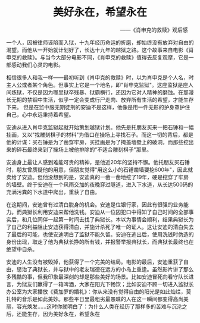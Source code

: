 <h1><center>美好永在，希望永在</center></h1>

<p align="right">——《肖申克的救赎》观后感&nbsp&nbsp&nbsp&nbsp</p>

​        一个人，因被律师诬陷而入狱，十九年经历命运的折磨，却始终没有放弃对自由的渴望。而他从一开始就计划好了，长达十九年的越狱之路。这个故事来自电影《肖申克的救赎》。与当今大部分电影不同，《肖申克的救赎》值得去反复观摩，它是一部感动我们心灵的电影。  

​        相信很多人和我一样——最初听到《肖申克的救赎》时，以为肖申克是个人名，时主人公或者某个角色。但事实上它是一个地名，即"肖申克监狱"。这座监狱是座人间炼狱，不仅是因为哪里狱卒残暴、狱霸横行，还因为它对人精神的磨蚀。在那漫长无期的禁锢中生活，似乎一定会变成行尸走肉、放弃所有生活的希望，才能生存下来。 但是在监中服无期徒刑的安迪不是这样，他像是用一件无形的护身罩护住自己，心中永远秉持着希望。  

​        安迪从进入肖申克监狱起就开始策划越狱计划。他先是托朋友买来一把石锤和一幅挂画，又以"找雕刻棋子的材料"为借口在操场上寻找石子。而这一切的背后，都是他的计谋：买石锤是为了凿穿牢房，买挂画是为了掩盖墙壁上的破洞，而那些挖出来的碎石最终来到了操场上被他排除的"不适合雕刻棋子"那里。  

​        安迪身上最让人感到难能可贵的精神，是他近20年的坚持不懈。他托朋友买石锤时，朋友曾质疑他的用意，但朋友觉得"用这么小的石锤凿墙要挖600年"，因此就卖给了安迪。但他没想到的是，安迪真的一凿一凿地挖了19年，硬是挖穿了牢房的墙壁。终于安迪在一个风雨交加的夜晚穿过隧道，进入下水道，从长达500码的充满污粪的下水道中爬出，重获了自由。  

​        在这期间，安迪曾有过清白脱身的机会。安迪是位银行家，因此有很强的业务能力。而典狱长利用安迪来帮他洗钱。安迪从一位囚犯口中得知了自己时间的全部事实后，和几位同伴一起第一时间去找了典狱长。本以为事情会顺利，结果典狱长为了自己的利益阻止安迪获得清白，并施计杀死了唯一的证人。这让安迪的清白失去了最后的可能，也使安迪明白了监狱不能久留。安迪在逃出后，使用洗钱时伪造的身份出现，取走了他为典狱长挣的所有钱，并报警举报典狱长，而典狱长最终也在绝望中自杀。  

​        安迪的人生没有被毁掉，他获得了一个完美的结局。电影的最后，安迪重获了自由，惩治了典狱长，并与狱中的老友瑞德在远方的小岛上重逢。虽然影片讲了那么多残酷的事，但我印象最深刻的却是那些美好的场景。比如安迪冒死向看守队长进言，为狱友们赢得了一箱啤酒，大家在阳光下畅饮；比如安迪不顾一切进入监狱长办公室为大家播放《费加罗的婚礼》：你从来没有觉得自由的阳光是如此灿烂，莫扎特的音乐是如此美妙。那些平日里最粗劣最愚昧的人在这一瞬间都变得高尚美丽，容光焕发……这时你就明白了：为什么人类在经历了那样多的苦难与沉沦之后，还能生存，因为美好永在，希望永在